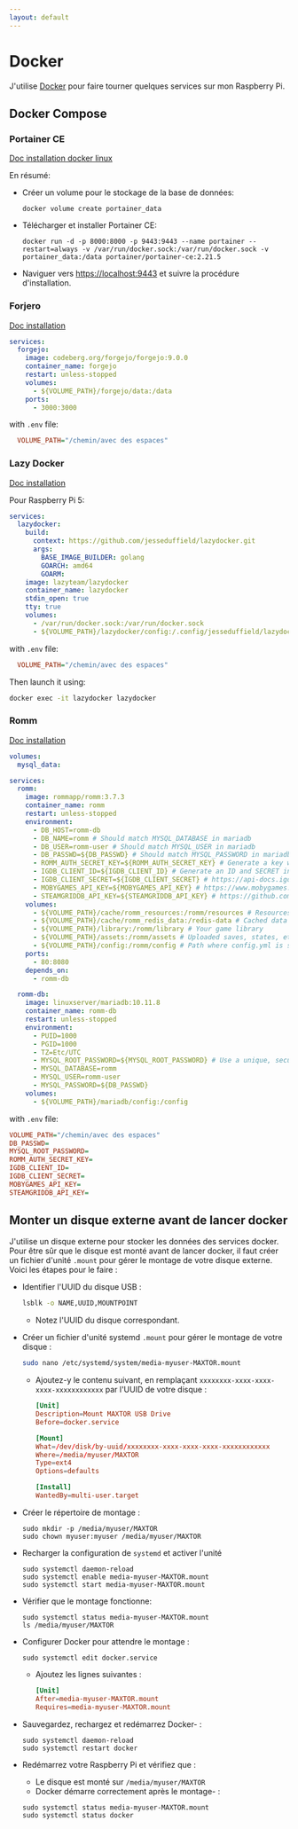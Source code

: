 ```yaml
---
layout: default
---
```


# Docker

J'utilise [Docker](https://www.docker.com/) pour faire tourner quelques services sur mon Raspberry Pi.

## Docker Compose

### Portainer CE

[Doc installation docker linux](https://docs.portainer.io/start/install-ce/server/docker/linux)

En résumé:
  
-  Créer un volume pour le stockage de la base de données:

    `docker volume create portainer_data`

- Télécharger et installer Portainer CE:

    `docker run -d -p 8000:8000 -p 9443:9443 --name portainer --restart=always -v /var/run/docker.sock:/var/run/docker.sock -v portainer_data:/data portainer/portainer-ce:2.21.5`

- Naviguer vers [https://localhost:9443](https://localhost:9443) et suivre la procédure d'installation.

### Forjero

[Doc installation](https://forgejo.org/docs/latest/admin/installation-docker/)

```yaml
services:
  forgejo:
    image: codeberg.org/forgejo/forgejo:9.0.0
    container_name: forgejo
    restart: unless-stopped
    volumes:
      - ${VOLUME_PATH}/forgejo/data:/data
    ports:
      - 3000:3000
```

with `.env` file:

```ini
  VOLUME_PATH="/chemin/avec des espaces"
```

### Lazy Docker

[Doc installation](https://github.com/jesseduffield/lazydocker?tab=readme-ov-file#docker)

Pour Raspberry Pi 5:

```yaml
services:
  lazydocker:
    build:
      context: https://github.com/jesseduffield/lazydocker.git
      args:
        BASE_IMAGE_BUILDER: golang
        GOARCH: amd64
        GOARM:
    image: lazyteam/lazydocker
    container_name: lazydocker
    stdin_open: true
    tty: true
    volumes:
      - /var/run/docker.sock:/var/run/docker.sock
      - ${VOLUME_PATH}/lazydocker/config:/.config/jesseduffield/lazydocker
```

with `.env` file:

```ini
  VOLUME_PATH="/chemin/avec des espaces"
```

Then launch it using:

```sh
docker exec -it lazydocker lazydocker
```

### Romm

[Doc installation](https://github.com/rommapp/romm/wiki/Quick-Start-Guide)

```yaml
volumes:
  mysql_data:

services:
  romm:
    image: rommapp/romm:3.7.3
    container_name: romm
    restart: unless-stopped
    environment:
      - DB_HOST=romm-db
      - DB_NAME=romm # Should match MYSQL_DATABASE in mariadb
      - DB_USER=romm-user # Should match MYSQL_USER in mariadb
      - DB_PASSWD=${DB_PASSWD} # Should match MYSQL_PASSWORD in mariadb
      - ROMM_AUTH_SECRET_KEY=${ROMM_AUTH_SECRET_KEY} # Generate a key with `openssl rand -hex 32`
      - IGDB_CLIENT_ID=${IGDB_CLIENT_ID} # Generate an ID and SECRET in IGDB
      - IGDB_CLIENT_SECRET=${IGDB_CLIENT_SECRET} # https://api-docs.igdb.com/#account-creation
      - MOBYGAMES_API_KEY=${MOBYGAMES_API_KEY} # https://www.mobygames.com/info/api/
      - STEAMGRIDDB_API_KEY=${STEAMGRIDDB_API_KEY} # https://github.com/rommapp/romm/wiki/Generate-API-Keys#steamgriddb
    volumes:
      - ${VOLUME_PATH}/cache/romm_resources:/romm/resources # Resources fetched from IGDB (covers, screenshots, etc.)
      - ${VOLUME_PATH}/cache/romm_redis_data:/redis-data # Cached data for background tasks
      - ${VOLUME_PATH}/library:/romm/library # Your game library
      - ${VOLUME_PATH}/assets:/romm/assets # Uploaded saves, states, etc.
      - ${VOLUME_PATH}/config:/romm/config # Path where config.yml is stored
    ports:
      - 80:8080
    depends_on:
      - romm-db

  romm-db:
    image: linuxserver/mariadb:10.11.8
    container_name: romm-db
    restart: unless-stopped
    environment:
      - PUID=1000
      - PGID=1000
      - TZ=Etc/UTC
      - MYSQL_ROOT_PASSWORD=${MYSQL_ROOT_PASSWORD} # Use a unique, secure password
      - MYSQL_DATABASE=romm
      - MYSQL_USER=romm-user
      - MYSQL_PASSWORD=${DB_PASSWD}
    volumes:
      - ${VOLUME_PATH}/mariadb/config:/config
```

with `.env` file:

```ini
VOLUME_PATH="/chemin/avec des espaces"
DB_PASSWD=
MYSQL_ROOT_PASSWORD=
ROMM_AUTH_SECRET_KEY=
IGDB_CLIENT_ID=
IGDB_CLIENT_SECRET=
MOBYGAMES_API_KEY=
STEAMGRIDDB_API_KEY=
```

## Monter un disque externe avant de lancer docker

J'utilise un disque externe pour stocker les données des services docker. Pour être sûr que le disque est monté avant de lancer docker, il faut créer un fichier d'unité `.mount` pour gérer le montage de votre disque externe. Voici les étapes pour le faire :

- Identifier l'UUID du disque USB :
   
  ```sh
  lsblk -o NAME,UUID,MOUNTPOINT
  ```
   - Notez l'UUID du disque correspondant.

- Créer un fichier d'unité systemd `.mount` pour gérer le montage de votre disque :  

  ```sh
  sudo nano /etc/systemd/system/media-myuser-MAXTOR.mount
  ```
   
   - Ajoutez-y le contenu suivant, en remplaçant `xxxxxxxx-xxxx-xxxx-xxxx-xxxxxxxxxxxx` par l'UUID de votre disque :  

      ```toml
      [Unit]  
      Description=Mount MAXTOR USB Drive  
      Before=docker.service  

      [Mount]  
      What=/dev/disk/by-uuid/xxxxxxxx-xxxx-xxxx-xxxx-xxxxxxxxxxxx  
      Where=/media/myuser/MAXTOR  
      Type=ext4  
      Options=defaults  

      [Install]  
      WantedBy=multi-user.target
      ```

- Créer le répertoire de montage :  
   
   `sudo mkdir -p /media/myuser/MAXTOR`  
   `sudo chown myuser:myuser /media/myuser/MAXTOR`

- Recharger la configuration de `systemd` et activer l'unité
   
   `sudo systemctl daemon-reload`  
   `sudo systemctl enable media-myuser-MAXTOR.mount`  
   `sudo systemctl start media-myuser-MAXTOR.mount`

- Vérifier que le montage fonctionne:
   
   `sudo systemctl status media-myuser-MAXTOR.mount`  
   `ls /media/myuser/MAXTOR`

- Configurer Docker pour attendre le montage :  
   
   `sudo systemctl edit docker.service`  
   
   - Ajoutez les lignes suivantes :  

      ```toml
      [Unit]  
      After=media-myuser-MAXTOR.mount  
      Requires=media-myuser-MAXTOR.mount  
      ```

- Sauvegardez, rechargez et redémarrez Docker-  :  

   `sudo systemctl daemon-reload`  
   `sudo systemctl restart docker`

- Redémarrez votre Raspberry Pi et vérifiez que :  
   - Le disque est monté sur `/media/myuser/MAXTOR`  
   - Docker démarre correctement après le montage-  :  
   
   `sudo systemctl status media-myuser-MAXTOR.mount`  
   `sudo systemctl status docker`